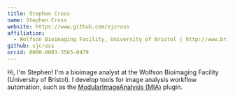 ```yaml
---
title: Stephen Cross
name: Stephen Cross
website: https://www.github.com/sjcross
affiliation:
  - Wolfson Bioimaging Facility, University of Bristol | http://www.bristol.ac.uk/wolfson-bioimaging/
github: sjcross
orcid: 0000-0003-3565-0479
---
```


Hi, I'm Stephen!  I'm a bioimage analyst at the Wolfson Bioimaging Facility (University of Bristol).  I develop tools for image analysis workflow automation, such as the [ModularImageAnalysis (MIA)](/plugins/modularimageanalysis) plugin.